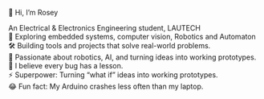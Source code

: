 👋 Hi, I’m Rosey 

 An Electrical & Electronics Engineering student, LAUTECH  
🤖 Exploring embedded systems, computer vision, Robotics and Automaton 
🛠️ Building tools and projects that solve real-world problems.    
🎯 Passionate about robotics, AI, and turning ideas into working prototypes. 
🧩 I believe every bug has a lesson.  
⚡ Superpower: Turning “what if” ideas into working prototypes.  
😂 Fun fact: My Arduino crashes less often than my laptop.
